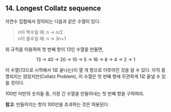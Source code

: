## 14. Longest Collatz sequence

자연수 집합에서 정의되는 다음과 같은 수열이 있다.

> n이 짝수일 때: n &rarr; n/2<br>
> n이 홀수일 때: n &rarr; 3n+1

위 규칙을 이용하여 첫 번째 항이 13인 수열을 만들면,

<p align="center">
  13 &rarr; 40 &rarr; 20 &rarr; 10 &rarr; 5 &rarr; 16 &rarr; 8 &rarr; 4 &rarr; 2 &rarr; 1
</p>

이 수열(13으로 시작해서 1로 끝나는)이 열 개 항으로 이루어진 것을 알 수 있다. 아직 증명되지는 않았지만(Collatz Problem), 이 수열은 첫 번째 항에 무관하게 1로 끝낼 수 있을 것이다.

100만 미만의 숫자들 중, 가장 긴 수열을 만들어내는 첫 번째 항을 구하여라.

**참고**: 만들어지는 항이 100만을 초과하는 것은 허용된다.
